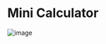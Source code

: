 # Mini Calculator

![image](https://user-images.githubusercontent.com/26505680/128627919-b5233ff9-802a-465d-98ea-a301b23ea2cc.png)
